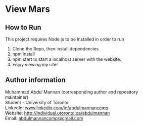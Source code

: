 # View Mars



## How to Run
This project requires Node.js to be installed in order to run

1. Clone the Repo, then install dependencies
2. npm install
3. npm start to start a localhost server with the website.
4. Enjoy viewing my site!



## Author information
Muhammad Abdul Mannan (corresponding author and repository maintainer) <br />
Student - University of Toronto <br />
LinkedIn: www.linkedin.com/in/abdulmannancomp <br />
Website: http://individual.utoronto.ca/abdulmannan <br />
Email: abdulmannancomp@gmail.com <br />
